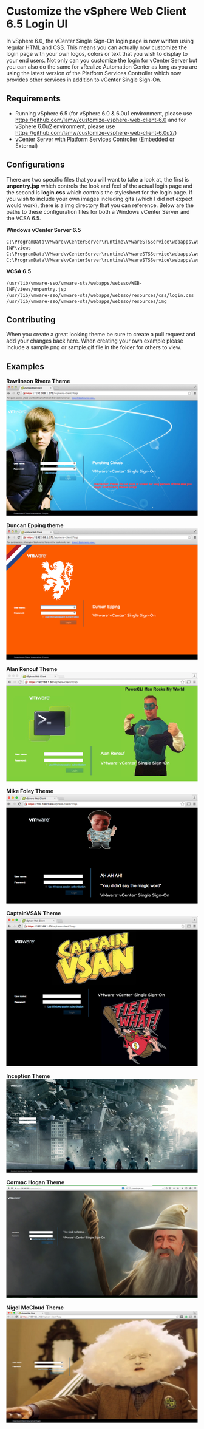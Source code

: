 # Customize the vSphere Web Client 6.5 Login UI

In vSphere 6.0, the vCenter Single Sign-On login page is now written using regular HTML and CSS. This means you can actually now customize the login page with your own logos, colors or text that you wish to display to your end users. Not only can you customize the login for vCenter Server but you can also do the same for vRealize Automation Center as long as you are using the latest version of the Platform Services Controller which now provides other services in addition to vCenter Single Sign-On.

## Requirements

* Running vSphere 6.5 (for vSphere 6.0 & 6.0u1 environment, please use https://github.com/lamw/customize-vsphere-web-client-6.0 and for vSphere 6.0u2 environment, please use https://github.com/lamw/customize-vsphere-web-client-6.0u2/)
* vCenter Server with Platform Services Controller (Embedded or External)

## Configurations

There are two specific files that you will want to take a look at, the first is **unpentry.jsp** which controls the look and feel of the actual login page and the second is **login.css** which controls the stylesheet for the login page. If you wish to include your own images including gifs (which I did not expect would work), there is a img directory that you can reference. Below are the paths to these configuration files for both a Windows vCenter Server and the VCSA 6.5.

**Windows vCenter Server 6.5**

    C:\ProgramData\VMware\vCenterServer\runtime\VMwareSTSService\webapps\websso\WEB-INF\views
    C:\ProgramData\VMware\vCenterServer\runtime\VMwareSTSService\webapps\websso\resources\css
    C:\ProgramData\VMware\vCenterServer\runtime\VMwareSTSService\webapps\websso\resources\img

**VCSA 6.5**

    /usr/lib/vmware-sso/vmware-sts/webapps/websso/WEB-INF/views/unpentry.jsp
    /usr/lib/vmware-sso/vmware-sts/webapps/websso/resources/css/login.css
    /usr/lib/vmware-sso/vmware-sts/webapps/websso/resources/img

## Contributing

When you create a great looking theme be sure to create a pull request and add your changes back here.  When creating your own example please include a sample.png or sample.gif file in the folder for others to view.

## Examples

**Rawlinson Rivera Theme**
![Rawlinson Rivera Theme](themes/RawlinsonRivera/sample.png)

**Duncan Epping theme**
![Duncan Epping theme](themes/DuncanEpping/sample.png)

**Alan Renouf Theme**
![Alan Renouf Theme](themes/AlanRenouf/sample.png)

**Mike Foley Theme**
![Mike Foley Theme](themes/MikeFoley/sample.png)

**CaptainVSAN Theme**
![CaptainVSAN Theme](themes/CaptainVSAN/sample.png)

**Inception Theme**
![Inception_Theme](themes/Inception/sample.png)

**Cormac Hogan Theme**
![Cormac Hogan Theme](themes/CormacHogan/sample.png)

**Nigel McCloud Theme**
![Nigel McCloud Theme](themes/NigelMcCloud/sample.png)

